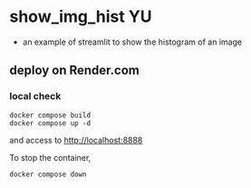 # show_img_hist YU

- an example of streamlit to show the histogram of an image

## deploy on Render.com

### local check

```bash:
docker compose build
docker compose up -d
```

and access to <http://localhost:8888>

To stop the container,

```bash:
docker compose down
```
